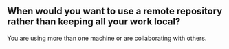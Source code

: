 ## When would you want to use a remote repository rather than keeping all your work local?
You are using more than one machine or are collaborating with others.
